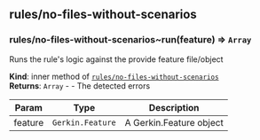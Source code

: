 <a name="module_rules/no-files-without-scenarios"></a>

## rules/no-files-without-scenarios
<a name="module_rules/no-files-without-scenarios..run"></a>

### rules/no-files-without-scenarios~run(feature) ⇒ <code>Array</code>
Runs the rule's logic against the provide feature file/object

**Kind**: inner method of [<code>rules/no-files-without-scenarios</code>](#module_rules/no-files-without-scenarios)  
**Returns**: <code>Array</code> - - The detected errors  

| Param | Type | Description |
| --- | --- | --- |
| feature | <code>Gerkin.Feature</code> | A Gerkin.Feature object |

